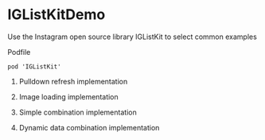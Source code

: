 # IGListKitDemo
Use the Instagram open source library IGListKit to select common examples

Podfile

```
pod 'IGListKit'
```



1. Pulldown refresh implementation

2. Image loading implementation

3. Simple combination implementation

4. Dynamic data combination implementation
